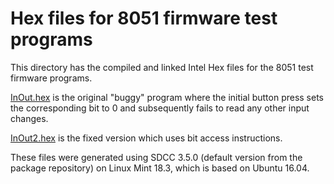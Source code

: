# Hex files for 8051 firmware test programs

This directory has the compiled and linked Intel Hex files for the 8051 test firmware programs.

[InOut.hex](InOut.hex) is the original "buggy" program where the initial button press sets the corresponding bit to 0 and subsequently fails to read any other input changes.

[InOut2.hex](InOut2.hex) is the fixed version which uses bit access instructions.

These files were generated using SDCC 3.5.0 (default version from the package repository) on Linux Mint 18.3, which is based on Ubuntu 16.04.
